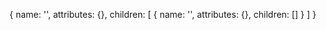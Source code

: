 {
  name: '',
  attributes: {},
  children: [
    {
      name: '',
      attributes: {},
      children: []
    }
  ]
}